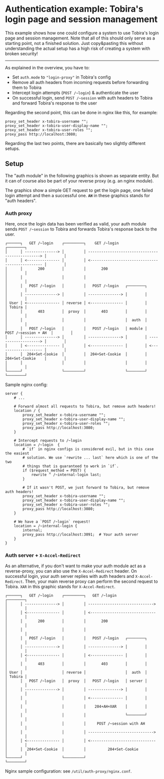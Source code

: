 # Authentication example: Tobira's login page and session management

This example shows how one could configure a system to use Tobira's login page and session management.
Note that all of this should only serve as a starting point, not a finished solution.
Just copy&pasting this without understanding the actual setup has a high risk of creating a system with broken security!

---

As explained in the overview, you have to:

- Set `auth.mode` to `"login-proxy"` in Tobira's config
- Remove all auth headers from incoming requests before forwarding them to Tobira
- Intercept login attempts (`POST /~login`) & authenticate the user
- On successful login, send `POST /~session` with auth headers to Tobira and forward Tobira's response to the user


Regarding the second point, this can be done in nginx like this, for example:

```
proxy_set_header x-tobira-username "";
proxy_set_header x-tobira-user-display-name "";
proxy_set_header x-tobira-user-roles "";
proxy_pass http://localhost:3080;
```

Regarding the last two points, there are basically two slightly different setups.

## Setup

The "auth module" in the following graphics is shown as separate entity.
But it can of course also be part of your reverse proxy (e.g. an nginx module).

The graphics show a simple GET request to get the login page, one failed login attempt and then a successful one.
**`AH`** in these graphics stands for "auth headers".

### Auth proxy

Here, once the login data has been verified as valid, your auth module sends `POST /~session` to Tobira and forwards Tobira's response back to the user.

```
┌──────┐   GET /~login    ┌─────────┐    GET /~login                                    ┌────────┐
│      │ ---------------> │         │ ------------------------------------------------> │        │
│      │ <--------------- │         │ <------------------------------------------------ │        │
│      │       200        │         │       200                                         │        │
│      │                  │         │                                                   │        │
│      │   POST /~login   │         │   POST /~login   ┌────────┐                       │        │
│      │ ---------------> │         │ ---------------> │        │                       │        │
│ User │ <--------------- │ reverse │ <--------------- │        │                       │ Tobira │
│      │       403        │  proxy  │       403        │        │                       │        │
│      │                  │         │                  │  auth  │                       │        │
│      │   POST /~login   │         │   POST /~login   │ module │  POST /~session + AH  │        │
│      │ ---------------> │         │ ---------------> │        │ --------------------> │        │
│      │ <--------------- │         │ <--------------- │        │ <-------------------- │        │
│      │  204+Set-Cookie  │         │  204+Set-Cookie  │        │     204+Set-Cookie    │        │
│      │                  │         │                  │        │                       │        │
└──────┘                  └─────────┘                  └────────┘                       └────────┘
```

Sample nginx config:

```
server {
    # ...

    # Forward almost all requests to Tobira, but remove auth headers!
    location / {
        proxy_set_header x-tobira-username "";
        proxy_set_header x-tobira-user-display-name "";
        proxy_set_header x-tobira-user-roles "";
        proxy_pass http://localhost:3080;
    }

    # Intercept requests to /~login
    location = /~login  {
        # `if` in nginx configs is considered evil, but in this case the easiest
        # solution. We use `rewrite ... last` here which is one of the two
        # things that is guaranteed to work in `if`.
        if ($request_method = POST) {
            rewrite ^ /~internal-login last;
        }

        # If it wasn't POST, we just forward to Tobira, but remove auth headers!
        proxy_set_header x-tobira-username "";
        proxy_set_header x-tobira-user-display-name "";
        proxy_set_header x-tobira-user-roles "";
        proxy_pass http://localhost:3080;
    }

    # We have a `POST /~login` request!
    location = /~internal-login {
        internal;
        proxy_pass http://localhost:3091;  # Your auth server
    }
}
```


### Auth server + `X-Accel-Redirect`

As an alternative, if you don't want to make your auth module act as a reverse-proxy, you can also use the `X-Accel-Redirect` header.
On successful login, your auth server replies with auth headers and `X-Accel-Redirect`.
Then, your main reverse proxy can perform the second request to Tobira.
`XAR` in this graphic stands for `X-Accel-Redirect`.

```
┌──────┐   GET /~login    ┌─────────┐   GET /~login                   ┌────────┐
│      │ ---------------> │         │ ------------------------------> │        │
│      │ <--------------- │         │ <------------------------------ │        │
│      │       200        │         │       200                       │        │
│      │                  │         │                                 │        │
│      │   POST /~login   │         │   POST /~login   ┌────────┐     │        │
│      │ ---------------> │         │ ---------------> │        │     │        │
│      │ <--------------- │         │ <--------------- │        │     │        │
│      │       403        │         │       403        │        │     │        │
│ User │                  │ reverse │                  │  auth  │     │ Tobira │
│      │   POST /~login   │  proxy  │   POST /~login   │ server │     │        │
│      │ ---------------> │         │ ---------------> │        │     │        │
│      │                  │         │ <--------------- │        │     │        │
│      │                  │         │    204+AH+XAR    │        │     │        │
│      │                  │         │                  └────────┘     │        │
│      │                  │         │     POST /~session with AH      │        │
│      │                  │         │ ------------------------------> │        │
│      │ <--------------- │         │ <------------------------------ │        │
│      │  204+Set-Cookie  │         │          204+Set-Cookie         │        │
└──────┘                  └─────────┘                                 └────────┘
```

Nginx sample configuration: see `/util/auth-proxy/nginx.conf`.
